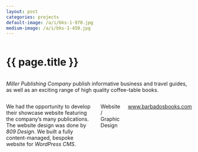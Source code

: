 ```yaml
---
layout: post
categories: projects
default-image: /a/i/bks-1-970.jpg
medium-image: /a/i/bks-1-450.jpg
---
```

<div class="row">

  <div class="small-12 columns">
    <h1 class="project-title text-center">{{ page.title }}</h1>
  </div>

  <div class="small-12 medium-6 columns">
  <p class="lead"><i>Miller Publishing Company</i> publish informative business and travel guides, as well as an exciting range of high quality coffee-table books.</p>
  </div>

  <div class="small-12 medium-6 columns">
    <p>We had the opportunity to develop their showcase website featuring the company’s many publications. The website design was done by <i>809 Design</i>. We built a fully content-managed, bespoke website for <i>WordPress CMS</i>.</p>
    <p class="head-font">Website / Graphic Design</p>
    <p class="head-font"><a href="http://www.barbadosbooks.com" target="_blank">www.barbadosbooks.com</a></p>
  </div>

  <div class="small-12 columns">
    <p><img data-interchange="[{{ site.url }}/a/i/bks-1-450.jpg, (default)], [{{ site.url }}/a/i/bks-1-970.jpg, (medium)]"></p>
    <p><img data-interchange="[{{ site.url }}/a/i/tdc-2-450.jpg, (default)], [{{ site.url }}/a/i/tdc-2-970.jpg, (medium)]"></p>
    <p><img data-interchange="[{{ site.url }}/a/i/tdc-3-450.jpg, (default)], [{{ site.url }}/a/i/tdc-3-970.jpg, (medium)]"></p>
  </div>

</div>